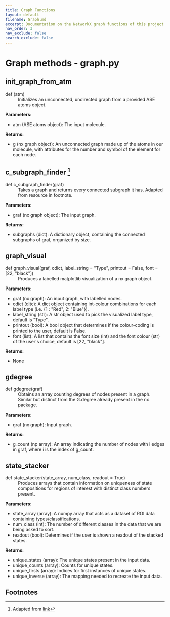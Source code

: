 ```yaml
---
title: Graph Functions
layout: default
filename: Graph.md
excerpt: Documentation on the NetworkX graph functions of this project.
nav_order: 3
nav_exclude: false
search_exclude: false
---
```


# Graph methods - graph.py

## init_graph_from_atm
<dl>
<dt>def (atm)</dt>
<dd> 
Initializes an unconnected, undirected graph from a provided ASE atoms object.
</dd>
</dl>

  **Parameters:**
  * atm (ASE atoms object): The input molecule.
    
  **Returns:**
  * g (nx graph object): An unconnected graph made up of the atoms in our molecule, with attributes for the number and symbol of the element for each node.

## c_subgraph_finder [^1]
<dl>
<dt>def c_subgraph_finder(graf)</dt>
<dd> 
Takes a graph and returns every connected subgraph it has. Adapted from resource in footnote.
</dd>
</dl>

  **Parameters:**
  * graf (nx graph object): The input graph.
  
  **Returns:**
  * subgraphs (dict): A dictionary object, containing the connected subgraphs of graf, organized by size.

## graph_visual
<dl>
<dt>def graph_visual(graf, cdict, label_string = "Type", printout = False, font = [22, "black"])</dt>
<dd> 
Produces a labelled matplotlib visualization of a nx graph object.
</dd>
</dl>

  **Parameters:**
  * graf (nx graph): An input graph, with labelled nodes.
  * cdict (ditc): A dict object containing int-colour combinations for each label type (i.e. {1 : "Red", 2: "Blue"}).
  * label_string (str): A str object used to pick the visualized label type, default is "Type".
  * printout (bool): A bool object that determines if the colour-coding is printed to the user, default is False.
  * font (list): A list that contains the font size (int) and the font colour (str) of the user's choice, default is [22, "black"].
  
  **Returns:**
  * None

## gdegree
<dl>
<dt>def gdegree(graf)</dt>
<dd> 
Obtains an array counting degrees of nodes present in a graph. Similar but distinct from the G.degree already present in the nx package.
</dd>
</dl>

  **Parameters:**
  * graf (nx graph): Input graph.
  
  **Returns:**
  * g_count (np array): An array indicating the number of nodes with i edges in graf, where i is the index of g_count.

## state_stacker
<dl>
<dt>def state_stacker(state_array, num_class, readout = True)</dt>
<dd> 
Produces arrays that contain information on uniqueness of state compositions for regions of interest with distinct class numbers present.
</dd>
</dl>

  **Parameters:**
  * state_array (array): A numpy array that acts as a dataset of ROI data containing types/classifications.
  * num_class (int): The number of different classes in the data that we are being asked to sort.
  * readout (bool): Determines if the user is shown a readout of the stacked states.
  
  **Returns:**
  * unique_states (array): The unique states present in the input data.
  * unique_counts (array): Counts for unique states.
  * unique_firsts (array): Indices for first instances of unique states.
  * unique_inverse (array): The mapping needed to recreate the input data.

## Footnotes
[^1]: Adapted from [link](https://stackoverflow.com/questions/54440779/how-to-find-all-connected-subgraph-of-a-graph-in-networkx)
